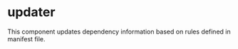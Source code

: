 updater
=======

This component updates dependency information based on rules defined in manifest file.

